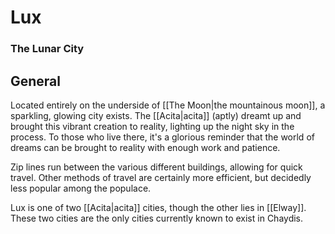 # Lux
### The Lunar City

## General

Located entirely on the underside of [[The Moon|the mountainous moon]], a sparkling, glowing city exists.
The [[Acita|acita]] (aptly) dreamt up and brought this vibrant creation to reality, lighting up the night sky in the process.
To those who live there, it's a glorious reminder that the world of dreams can be brought to reality with enough work and patience.

Zip lines run between the various different buildings, allowing for quick travel.
Other methods of travel are certainly more efficient, but decidedly less popular among the populace.

Lux is one of two [[Acita|acita]] cities, though the other lies in [[Elway]].
These two cities are the only cities currently known to exist in Chaydis.